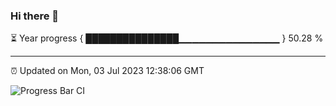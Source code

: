 ### Hi there 👋

⏳ Year progress { ███████████████▁▁▁▁▁▁▁▁▁▁▁▁▁▁▁ } 50.28 %

---

⏰ Updated on Mon, 03 Jul 2023 12:38:06 GMT

![Progress Bar CI](https://github.com/liununu/liununu/workflows/Progress%20Bar%20CI/badge.svg)
